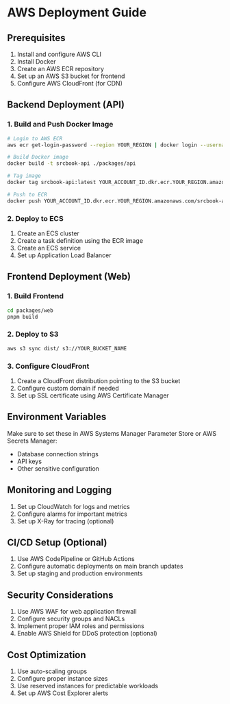 # AWS Deployment Guide

## Prerequisites
1. Install and configure AWS CLI
2. Install Docker
3. Create an AWS ECR repository
4. Set up an AWS S3 bucket for frontend
5. Configure AWS CloudFront (for CDN)

## Backend Deployment (API)

### 1. Build and Push Docker Image
```bash
# Login to AWS ECR
aws ecr get-login-password --region YOUR_REGION | docker login --username AWS --password-stdin YOUR_ACCOUNT_ID.dkr.ecr.YOUR_REGION.amazonaws.com

# Build Docker image
docker build -t srcbook-api ./packages/api

# Tag image
docker tag srcbook-api:latest YOUR_ACCOUNT_ID.dkr.ecr.YOUR_REGION.amazonaws.com/srcbook-api:latest

# Push to ECR
docker push YOUR_ACCOUNT_ID.dkr.ecr.YOUR_REGION.amazonaws.com/srcbook-api:latest
```

### 2. Deploy to ECS
1. Create an ECS cluster
2. Create a task definition using the ECR image
3. Create an ECS service
4. Set up Application Load Balancer

## Frontend Deployment (Web)

### 1. Build Frontend
```bash
cd packages/web
pnpm build
```

### 2. Deploy to S3
```bash
aws s3 sync dist/ s3://YOUR_BUCKET_NAME
```

### 3. Configure CloudFront
1. Create a CloudFront distribution pointing to the S3 bucket
2. Configure custom domain if needed
3. Set up SSL certificate using AWS Certificate Manager

## Environment Variables
Make sure to set these in AWS Systems Manager Parameter Store or AWS Secrets Manager:
- Database connection strings
- API keys
- Other sensitive configuration

## Monitoring and Logging
1. Set up CloudWatch for logs and metrics
2. Configure alarms for important metrics
3. Set up X-Ray for tracing (optional)

## CI/CD Setup (Optional)
1. Use AWS CodePipeline or GitHub Actions
2. Configure automatic deployments on main branch updates
3. Set up staging and production environments

## Security Considerations
1. Use AWS WAF for web application firewall
2. Configure security groups and NACLs
3. Implement proper IAM roles and permissions
4. Enable AWS Shield for DDoS protection (optional)

## Cost Optimization
1. Use auto-scaling groups
2. Configure proper instance sizes
3. Use reserved instances for predictable workloads
4. Set up AWS Cost Explorer alerts

